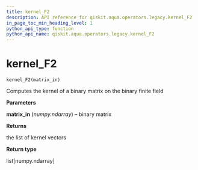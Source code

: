 ```yaml
---
title: kernel_F2
description: API reference for qiskit.aqua.operators.legacy.kernel_F2
in_page_toc_min_heading_level: 1
python_api_type: function
python_api_name: qiskit.aqua.operators.legacy.kernel_F2
---
```


# kernel\_F2

<span id="qiskit.aqua.operators.legacy.kernel_F2" />

`kernel_F2(matrix_in)`

Computes the kernel of a binary matrix on the binary finite field

**Parameters**

**matrix\_in** (*numpy.ndarray*) – binary matrix

**Returns**

the list of kernel vectors

**Return type**

list\[numpy.ndarray]

